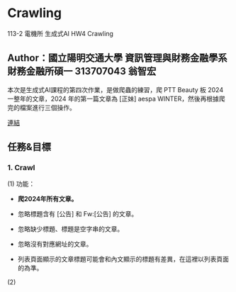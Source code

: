 # Crawling
113-2 電機所 生成式AI HW4 Crawling

## Author：國立陽明交通大學 資訊管理與財務金融學系財務金融所碩一 313707043 翁智宏

本次是生成式AI課程的第四次作業，是做爬蟲的練習，爬 PTT Beauty 板 2024 一整年的文章，2024 年的第一篇文章為 [正妹] aespa WINTER，然後再根據爬完的檔案進行三個操作。

[連結](https://www.ptt.cc/bbs/Beauty/M.1704040318.A.E87.html) 

## 任務&目標

### 1. Crawl
   
(1) 功能：

- **爬2024年所有文章。**

- 忽略標題含有 [公告] 和 Fw:[公告] 的文章。

- 忽略缺少標題、標題是空字串的文章。

- 忽略沒有對應網址的文章。

- 列表頁面顯示的文章標題可能會和內文顯示的標題有差異，在這裡以列表頁面的為準。

(2) 
